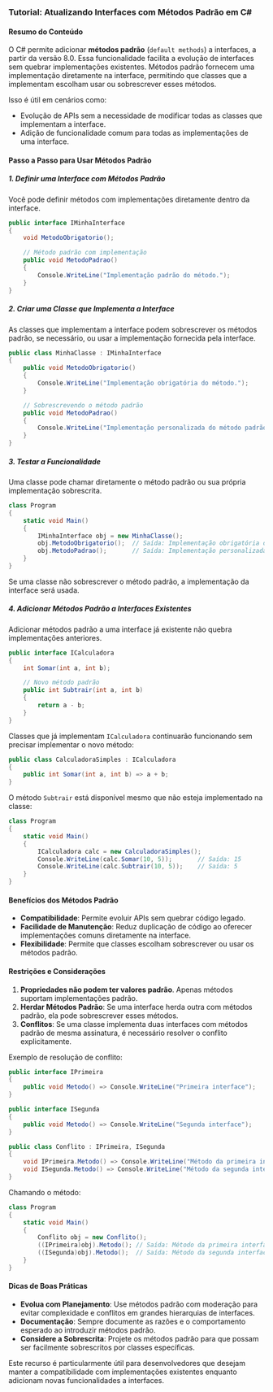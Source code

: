 ### Tutorial: Atualizando Interfaces com Métodos Padrão em C#

#### Resumo do Conteúdo
O C# permite adicionar **métodos padrão** (`default methods`) a interfaces, a partir da versão 8.0. Essa funcionalidade facilita a evolução de interfaces sem quebrar implementações existentes. Métodos padrão fornecem uma implementação diretamente na interface, permitindo que classes que a implementam escolham usar ou sobrescrever esses métodos.

Isso é útil em cenários como:
- Evolução de APIs sem a necessidade de modificar todas as classes que implementam a interface.
- Adição de funcionalidade comum para todas as implementações de uma interface.

#### Passo a Passo para Usar Métodos Padrão

##### 1. Definir uma Interface com Métodos Padrão
Você pode definir métodos com implementações diretamente dentro da interface.

```csharp
public interface IMinhaInterface
{
    void MetodoObrigatorio();

    // Método padrão com implementação
    public void MetodoPadrao()
    {
        Console.WriteLine("Implementação padrão do método.");
    }
}
```

##### 2. Criar uma Classe que Implementa a Interface
As classes que implementam a interface podem sobrescrever os métodos padrão, se necessário, ou usar a implementação fornecida pela interface.

```csharp
public class MinhaClasse : IMinhaInterface
{
    public void MetodoObrigatorio()
    {
        Console.WriteLine("Implementação obrigatória do método.");
    }

    // Sobrescrevendo o método padrão
    public void MetodoPadrao()
    {
        Console.WriteLine("Implementação personalizada do método padrão.");
    }
}
```

##### 3. Testar a Funcionalidade
Uma classe pode chamar diretamente o método padrão ou sua própria implementação sobrescrita.

```csharp
class Program
{
    static void Main()
    {
        IMinhaInterface obj = new MinhaClasse();
        obj.MetodoObrigatorio();  // Saída: Implementação obrigatória do método.
        obj.MetodoPadrao();       // Saída: Implementação personalizada do método padrão.
    }
}
```

Se uma classe não sobrescrever o método padrão, a implementação da interface será usada.

##### 4. Adicionar Métodos Padrão a Interfaces Existentes
Adicionar métodos padrão a uma interface já existente não quebra implementações anteriores.

```csharp
public interface ICalculadora
{
    int Somar(int a, int b);

    // Novo método padrão
    public int Subtrair(int a, int b)
    {
        return a - b;
    }
}
```

Classes que já implementam `ICalculadora` continuarão funcionando sem precisar implementar o novo método:

```csharp
public class CalculadoraSimples : ICalculadora
{
    public int Somar(int a, int b) => a + b;
}
```

O método `Subtrair` está disponível mesmo que não esteja implementado na classe:

```csharp
class Program
{
    static void Main()
    {
        ICalculadora calc = new CalculadoraSimples();
        Console.WriteLine(calc.Somar(10, 5));       // Saída: 15
        Console.WriteLine(calc.Subtrair(10, 5));    // Saída: 5
    }
}
```

#### Benefícios dos Métodos Padrão
- **Compatibilidade**: Permite evoluir APIs sem quebrar código legado.
- **Facilidade de Manutenção**: Reduz duplicação de código ao oferecer implementações comuns diretamente na interface.
- **Flexibilidade**: Permite que classes escolham sobrescrever ou usar os métodos padrão.

#### Restrições e Considerações
1. **Propriedades não podem ter valores padrão**. Apenas métodos suportam implementações padrão.
2. **Herdar Métodos Padrão**: Se uma interface herda outra com métodos padrão, ela pode sobrescrever esses métodos.
3. **Conflitos**: Se uma classe implementa duas interfaces com métodos padrão de mesma assinatura, é necessário resolver o conflito explicitamente.

Exemplo de resolução de conflito:

```csharp
public interface IPrimeira
{
    public void Metodo() => Console.WriteLine("Primeira interface");
}

public interface ISegunda
{
    public void Metodo() => Console.WriteLine("Segunda interface");
}

public class Conflito : IPrimeira, ISegunda
{
    void IPrimeira.Metodo() => Console.WriteLine("Método da primeira interface");
    void ISegunda.Metodo() => Console.WriteLine("Método da segunda interface");
}
```

Chamando o método:

```csharp
class Program
{
    static void Main()
    {
        Conflito obj = new Conflito();
        ((IPrimeira)obj).Metodo(); // Saída: Método da primeira interface
        ((ISegunda)obj).Metodo();  // Saída: Método da segunda interface
    }
}
```

#### Dicas de Boas Práticas
- **Evolua com Planejamento**: Use métodos padrão com moderação para evitar complexidade e conflitos em grandes hierarquias de interfaces.
- **Documentação**: Sempre documente as razões e o comportamento esperado ao introduzir métodos padrão.
- **Considere a Sobrescrita**: Projete os métodos padrão para que possam ser facilmente sobrescritos por classes específicas.

Este recurso é particularmente útil para desenvolvedores que desejam manter a compatibilidade com implementações existentes enquanto adicionam novas funcionalidades a interfaces.